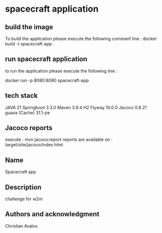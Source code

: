 # spacecraft application


## build the image

To build the application please execute the following commanf line :
docker build -t spacecraft-app .

## run spacecraft application

to run the application please execute the following line :

docker run -p 8080:8080 spacecraft-app

## tech stack

JAVA 21
Springboot 3.3.0
Maven 3.9.4
H2
Flyway 10.0.0
Jacoco 0.8.21
guava (Cache) 31.1-jre 

## Jacoco reports

execute :
mvn jacoco:report
reports are available on :
target/site/jacoco/index.html

## Name
Spacecraft app

## Description
challenge for w2m


## Authors and acknowledgment
Christian Avalos
